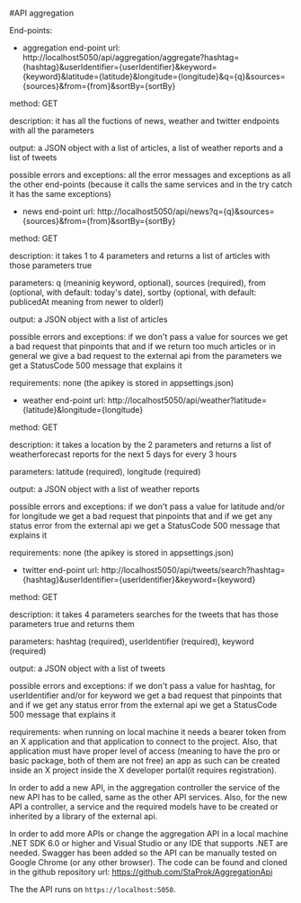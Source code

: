 #API aggregation

End-points:
- aggregation end-point
url: http://localhost5050/api/aggregation/aggregate?hashtag={hashtag}&userIdentifier={userIdentifier}&keyword={keyword}&latitude={latitude}&longitude={longitude}&q={q}&sources={sources}&from={from}&sortBy={sortBy}

method: GET

description: it has all the fuctions of news, weather and twitter endpoints with all the parameters

output: a JSON object with a list of articles, a list of weather reports and a list of tweets 

possible errors and exceptions:
all the error messages and exceptions as all the other end-points (because it calls the same services and in the try catch it has the same exceptions)



- news end-point 
url: http://localhost5050/api/news?q={q}&sources={sources}&from={from}&sortBy={sortBy}

method: GET

description: it takes 1 to 4 parameters and returns a list of articles with those parameters true

parameters: q (meaninig keyword, optional), sources (required), from (optional, with default: today's date), sortby (optional, with default: publicedAt meaning from newer to olderl)

output: a JSON object with a list of articles

possible errors and exceptions: if we don't pass a value for sources we get a bad request that pinpoints that and if we return too much articles or in general we give a bad request to the external api from the parameters we get a StatusCode 500 message that explains it

requirements: none (the apikey is stored in appsettings.json)



- weather end-point
url: http://localhost5050/api/weather?latitude={latitude}&longitude={longitude}

method: GET

description: it takes a location by the 2 parameters and returns a list of weatherforecast reports for the next 5 days for every 3 hours

parameters: latitude (required), longitude (required)

output: a JSON object with a list of weather reports

possible errors and exceptions: if we don't pass a value for latitude and/or for longitude we get a bad request that pinpoints that and if we get any status error from the external api we get a StatusCode 500 message that explains it

requirements: none (the apikey is stored in appsettings.json)



- twitter end-point
url: http://localhost5050/api/tweets/search?hashtag={hashtag}&userIdentifier={userIdentifier}&keyword={keyword}

method: GET

description: it takes 4 parameters searches for the tweets that has those parameters true and returns them

parameters: hashtag (required), userIdentifier (required), keyword (required)

output: a JSON object with a list of tweets

possible errors and exceptions: if we don't pass a value for hashtag, for userIdentifier and/or for keyword we get a bad request that pinpoints that and if we get any status error from the external api we get a StatusCode 500 message that explains it 

requirements: when running on local machine it needs a bearer token from an X application and that application to connect to the project. Also, that application must have proper level of access (meaning to have the pro or basic package, both of them are not free) an app as such can be created inside an X project inside the X developer portal(it requires registration).



In order to add a new API, in the aggregation controller the service of the new API has to be called, same as the other API services. Also, for the new API a controller, a service and the required models have to be created or inherited by a library of the external api.

In order to add more APIs or change the aggregation API in a local machine .NET SDK 6.0 or higher and Visual Studio or any IDE that supports .NET are needed. Swagger has been added so the API can be manually tested on Google Chrome (or any other browser). The code can be found and cloned in the github repository url: https://github.com/StaProk/AggregationApi

The the API runs on `https://localhost:5050`.